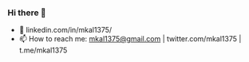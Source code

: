 ### Hi there 👋
- 💼 linkedin.com/in/mkal1375/
- 📫 How to reach me: mkal1375@gmail.com | twitter.com/mkal1375 | t.me/mkal1375
<!--
**mkal1375/mkal1375** is a ✨ _special_ ✨ repository because its `README.md` (this file) appears on your GitHub profile.

Here are some ideas to get you started:

- 🔭 I’m currently working on ...
- 🌱 I’m currently learning ...
- 👯 I’m looking to collaborate on ...
- 🤔 I’m looking for help with ...
- 💬 Ask me about ...
- 😄 Pronouns: ...
- ⚡ Fun fact: ...
-->
